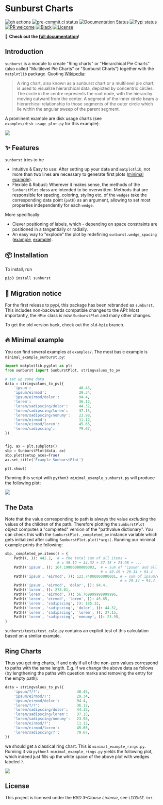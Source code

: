 # Sunburst Charts

[![gh actions](https://github.com/klieret/sunburst/actions/workflows/test.yaml/badge.svg)](https://github.com/klieret/sunburst/actions)
[![pre-commit.ci status](https://results.pre-commit.ci/badge/github/klieret/sunburst/master.svg)](https://results.pre-commit.ci/latest/github/klieret/sunburst/master)
[![Documentation Status](https://readthedocs.org/projects/sunburst/badge/?version=latest)](http://sunburst.readthedocs.io/en/latest/)
[![Pypi status](https://badge.fury.io/py/sunburst.svg)](https://pypi.org/project/sunburst/)
[![PR welcome](https://img.shields.io/badge/PR-Welcome-%23FF8300.svg)](https://git-scm.com/book/en/v2/GitHub-Contributing-to-a-Project)
[![Black](https://img.shields.io/badge/code%20style-black-000000.svg)](https://github.com/python/black)
[![License](https://img.shields.io/github/license/klieret/sunburst.svg)](https://github.com/klieret/sunburst/blob/master/LICENSE.txt)

🔖 **Check out the [full documentation](https://sunburst.readthedocs.io/en/latest/)!**

## Introduction

`sunburst` is a module to create "Ring charts" or "Hierarchical Pie
Charts" (also called "Multilevel Pie Charts" or "Sunburst Charts") together with the `matplotlib` package. Quoting
[Wikipedia](https://en.wikipedia.org/wiki/Pie_chart#Ring_chart_.2F_Sunburst_chart_.2F_Multilevel_pie_chart):

> A ring chart, also known as a sunburst chart or a multilevel pie
> chart, is used to visualize hierarchical data, depicted by concentric circles. The circle in the centre represents the root node, with the
> hierarchy moving outward from the center. A segment of the inner
> circle bears a hierarchical relationship to those segments of the
> outer circle which lie within the angular sweep of the parent segment.

A prominent example are disk usage charts (see
`examples/disk_usage_plot.py` for this example):

![](https://cloud.githubusercontent.com/assets/13602468/20408444/c8cb6a56-ad15-11e6-8f5c-1abef69dc551.png)

## ✨ Features

`sunburst` tries to be

-   Intuitive & Easy to use: After setting up your data and
    `matplotlib`, not more than two lines are necessary to generate
    first plots ([minimal
    example](https://github.com/klieret/sunburst/blob/master/examples/minimal_example_sunburst.py)).
-   Flexible & Robust: Wherever it makes sense, the methods of the
    `SunburstPlot` class are intended to be overwritten. Methods that
    are responsible for spacing, coloring, styling etc. of the `wedges`
    take the corresponding data point (`path`) as an argument, allowing to set most properties independently for each `wedge`.

More specifically:

-   Clever positioning of labels, which - depending on space constraints are positioned in a tangentially or radially.
-   An easy way to "explode" the plot by redefining
    `sunburst.wedge_spacing`
    ([example](https://github.com/klieret/sunburst/blob/master/examples/minimal_example_exploded.py),
    [example](https://github.com/klieret/sunburst/blob/master/examples/disk_usage_exploded.py)).

## 📦 Installation

To install, run

```bash
pip3 install sunburst
```

## 🚧 Migration notice

For the first release to pypi, this package has been rebranded as
`sunburst`. This includes non-backwards compatible changes to the API: Most importantly, the `HPie` class is now `SunburstPlot` and many other
changes.

To get the old version back, check out the `old-hpie` branch.

## 🔥 Minimal example

You can find several examples at `examples/`. The most basic example is
`minimal_example_sunburst.py`:

```python
import matplotlib.pyplot as plt
from sunburst import SunburstPlot, stringvalues_to_pv

# set up some data
data = stringvalues_to_pv({
    'ipsum':                      40.45,
    'ipsum/eirmod':               29.34,
    'ipsum/eirmod/dolor':         94.4,
    'lorem':                      36.12,
    'lorem/sadipscing/dolor':     44.32,
    'lorem/sadipscing/lorem':     37.15,
    'lorem/sadipscing/nonumy':    23.98,
    'lorem/eirmod':               11.12,
    'lorem/eirmod/lorem':         45.65,
    'lorem/sadipscing':           79.67,
})


fig, ax = plt.subplots()
sbp = SunburstPlot(data, ax)
sbp.plot(setup_axes=True)
ax.set_title('Example SunburstPlot')

plt.show()
```

Running this script with `python3 minimal_example_sunburst.py` will
produce the following plot:

![](https://cloud.githubusercontent.com/assets/13602468/20408443/c8c8c1d4-ad15-11e6-86a6-868dc98e91d0.png)

## The Data

Note that the value corresponding to path is always the value
*excluding* the values of the children of the path. Therefore plotting
the `SunburstPlot` object computes a "completed" version of the
"pathvalue dictionary". You can check this with the
`SunburstPlot._completed_pv` instance variable which gets initialized
after calling `SunburstPlot.plot(*args)`. Running our minimal example
prints the following:

```python
sbp._completed_pv.items() = {
    Path((, )): 442.2,  # = the total sum of all items =
                        # = 36.12 + 44.32 + 37.15 + 23.98 + ...
    Path(('ipsum', )): 164.19000000000003,  # = sum of "ipsum" and all of its children =
                                            # = 40.45 + 29.34 + 94.4
    Path(('ipsum', 'eirmod', )): 123.74000000000001, # = sum of ipsum/eirmod and all of its children =
                                                     # = 29.34 + 94.4
    Path(('ipsum', 'eirmod', 'dolor', )): 94.4,
    Path(('lorem', )): 278.01,
    Path(('lorem', 'eirmod', )): 56.769999999999996,
    Path(('lorem', 'eirmod', 'lorem', )): 45.65,
    Path(('lorem', 'sadipscing', )): 185.12,
    Path(('lorem', 'sadipscing', 'dolor', )): 44.32,
    Path(('lorem', 'sadipscing', 'lorem', )): 37.15,
    Path(('lorem', 'sadipscing', 'nonumy', )): 23.98,
}
```

`sunburst/tests/test_calc.py` contains an explicit test of this
calculation based on a similar example.

## Ring Charts

Thus you get ring charts, if and only if all of the non-zero values
correspond to paths with the same length. E.g. if we change the above data as follows (by lengthening the paths with question marks and
removing the entry for the empty path):

```python
data = stringvalues_to_pv({
    'ipsum/?/?':                 40.45,
    'ipsum/eirmod/?':            29.34,
    'ipsum/eirmod/dolor':        94.4,
    'lorem/?/?':                 36.12,
    'lorem/sadipscing/dolor':    44.32,
    'lorem/sadipscing/lorem':    37.15,
    'lorem/sadipscing/nonumy':   23.98,
    'lorem/eirmod/?':            11.12,
    'lorem/eirmod/lorem':        45.65,
    'lorem/sadipscing/?':        79.67,
})
```

we should get a classical ring chart. This is
`minimal_example_rings.py`. Running it via
`python3 minimal_example_rings.py` yields the following plot, which
indeed just fills up the white space of the above plot with wedges
labeled `?`.

![](https://cloud.githubusercontent.com/assets/13602468/20408445/c8cdf4ec-ad15-11e6-9a10-2758c3469f9d.png)

## License

This project is licensed under the *BSD 3-Clause License*, see
`LICENSE.txt`.
